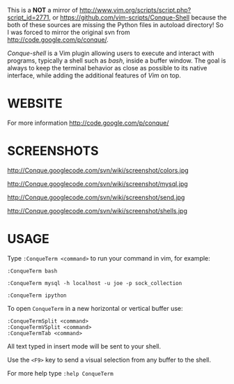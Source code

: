 This is a **NOT** a mirror of http://www.vim.org/scripts/script.php?script_id=2771,
or https://github.com/vim-scripts/Conque-Shell
because the both of these sources are missing the Python files in autoload directory!
So I was forced to mirror the original svn from http://code.google.com/p/conque/.

*Conque-shell* is a Vim plugin allowing users to execute and interact with programs, typically a shell such as *bash*, inside a buffer window. The goal is always to keep the terminal behavior as close as possible to its native interface, while adding the additional features of *Vim* on top.

# WEBSITE

For more information http://code.google.com/p/conque/

# SCREENSHOTS

http://Conque.googlecode.com/svn/wiki/screenshot/colors.jpg

http://Conque.googlecode.com/svn/wiki/screenshot/mysql.jpg

http://Conque.googlecode.com/svn/wiki/screenshot/send.jpg

http://Conque.googlecode.com/svn/wiki/screenshot/shells.jpg

# USAGE

Type `:ConqueTerm <command>` to run your command in vim, for example:

```
:ConqueTerm bash
```
```
:ConqueTerm mysql -h localhost -u joe -p sock_collection
```
```
:ConqueTerm ipython
```

To open `ConqueTerm` in a new horizontal or vertical buffer use:

```
:ConqueTermSplit <command>
:ConqueTermVSplit <command>
:ConqueTermTab <command>
```

All text typed in insert mode will be sent to your shell. 

Use the `<F9>` key to send a visual selection from any buffer to the shell.

For more help type `:help ConqueTerm`

